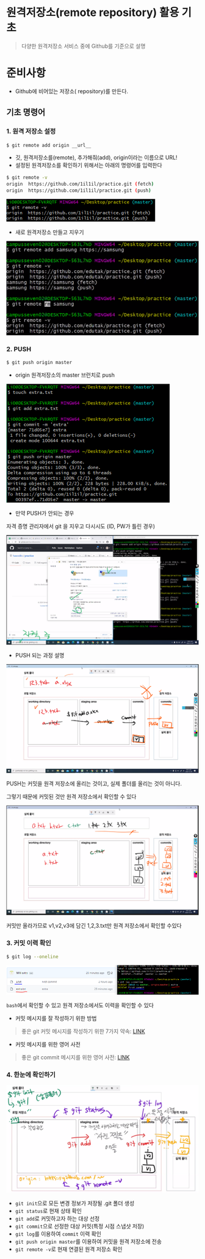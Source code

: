 # 원격저장소(remote repository) 활용 기초

> 다양한 원격저장소 서비스 중에 Github를 기준으로 설명

# 준비사항

- Github에 비어있는 저장소( repository)를 만든다.

## 기초 명령어

### 1. 원격 저장소 설정

```bash
$ git remote add origin __url__
```

- 깃, 원격저장소를(remote), 추가해줘(add), origin이라는 이름으로 URL!
- 설정된 원격저장소를 확인하기 위해서는 아래의 명령어를 입력한다

```bash
$ git remote -v 
origin  https://github.com/1il1il/practice.git (fetch)
origin  https://github.com/1il1il/practice.git (push)
```

![image-20201229153913043](md-images/image-20201229153913043.png)

- 새로 원격저장소 만들고 지우기

![image-20201229154001420](md-images/image-20201229154001420.png)



### 2. PUSH

```bash
$ git push origin master
```

- origin 원격저장소의 master 브런치로 push

![image-20201229154921423](md-images/image-20201229154921423.png)

- 만약 PUSH가 안되는 경우

자격 증명 관리자에서 git 을 지우고 다시시도 (ID, PW가 틀린 경우)

![image-20201229154453525](md-images/image-20201229154453525.png)

- PUSH 되는 과정 설명

![image-20201229160604316](md-images/image-20201229160604316.png)

PUSH는 커밋을 원격 저장소에 올리는 것이고, 실제 폴더를 올리는 것이 아니다.

그렇기 때문에 커밋된 것만 원격 저장소에서 확인할 수 있다

![image-20201229160823236](md-images/image-20201229160823236.png)

커밋만 올라가므로 v1,v2,v3에 담긴 1,2,3.txt만 원격 저장소에서 확인할 수있다

### 3.  커밋 이력 확인

```bash
$ git log --oneline
```

![image-20201229161704111](md-images/image-20201229161704111.png)

`bash`에서 확인할 수 있고 원격 저장소에서도 이력을 확인할 수 있다

- 커밋 메시지를 잘 작성하기 위한 방법

> 좋은 git 커밋 메시지를 작성하기 위한 7가지 약속: [LINK](https://meetup.toast.com/posts/106)

- 커밋 메시지를 위한 영어 사전

> 좋은 git commit 메시지를 위한 영어 사전: [LINK](https://blog.ull.im/engineering/2019/03/10/logs-on-git.html)

### 4. 한눈에 확인하기

![image-20201229171129187](md-images/image-20201229171129187.png)

- `git init`으로 모든 변경 정보가 저장될 .git 폴더 생성
- `git status`로 현재 상태 확인
- `git add`로 커밋하고자 하는 대상 선정
- `git commit`으로 선정한 대상 커밋(특정 시점 스냅샷 저장)
- `git log`를 이용하여 `commit` 이력 확인 
- `git push origin master`를 이용하여 커밋을 원격 저장소에 전송
- `git remote -v`로 현재 연결된 원격 저장소 확인